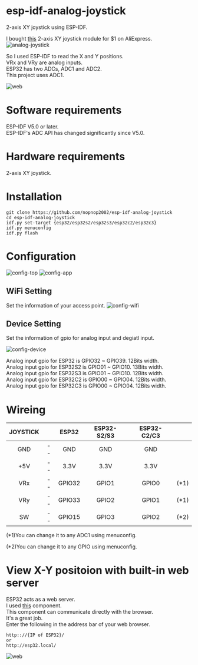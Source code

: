 # esp-idf-analog-joystick
2-axis XY joystick using ESP-IDF.   

I bought [this](https://roboticafacil.es/datasheets/ky-023.pdf) 2-axis XY joystick module for $1 on AliExpress.   
![analog-joystick](https://user-images.githubusercontent.com/6020549/229271421-48bbf957-44ce-476f-8b74-bed132041051.JPG)

So I used ESP-IDF to read the X and Y positions.   
VRx and VRy are analog inputs.   
ESP32 has two ADCs, ADC1 and ADC2.   
This project uses ADC1.   

![web](https://user-images.githubusercontent.com/6020549/229271436-df6a5d75-3639-4d9f-9f98-2f7ade0141ca.JPG)


# Software requirements
ESP-IDF V5.0 or later.   
ESP-IDF's ADC API has changed significantly since V5.0.   

# Hardware requirements
2-axis XY joystick.   

# Installation

```Shell
git clone https://github.com/nopnop2002/esp-idf-analog-joystick
cd esp-idf-analog-joystick
idf.py set-target {esp32/esp32s2/esp32s3/esp32c2/esp32c3}
idf.py menuconfig
idf.py flash
```

# Configuration

![config-top](https://user-images.githubusercontent.com/6020549/229271356-4719a0a2-0c6f-4e9c-aeee-d83b1f8e6a8e.jpg)
![config-app](https://user-images.githubusercontent.com/6020549/229271360-6064d761-3deb-4d6c-b7a0-ec462cf23031.jpg)

## WiFi Setting
Set the information of your access point.
![config-wifi](https://user-images.githubusercontent.com/6020549/229271377-937e62ea-03ac-4bc4-8f39-13bcd98d2158.jpg)

## Device Setting
Set the information of gpio for analog input and degiatl input.   

![config-device](https://user-images.githubusercontent.com/6020549/229271397-e6adde12-9131-4d92-a344-7e1d5377479e.jpg)

Analog input gpio for ESP32 is GPIO32 ~ GPIO39. 12Bits width.   
Analog input gpio for ESP32S2 is GPIO01 ~ GPIO10. 13Bits width.   
Analog input gpio for ESP32S3 is GPIO01 ~ GPIO10. 12Bits width.   
Analog input gpio for ESP32C2 is GPIO00 ~ GPIO04. 12Bits width.   
Analog input gpio for ESP32C3 is GPIO00 ~ GPIO04. 12Bits width.   

# Wireing
|JOYSTICK||ESP32|ESP32-S2/S3|ESP32-C2/C3||
|:-:|:-:|:-:|:-:|:-:|:-:|
|GND|--|GND|GND|GND||
|+5V|--|3.3V|3.3V|3.3V||
|VRx|--|GPIO32|GPIO1|GPIO0|(*1)|
|VRy|--|GPIO33|GPIO2|GPIO1|(*1)|
|SW|--|GPIO15|GPIO3|GPIO2|(*2)|

(*1)You can change it to any ADC1 using menuconfig.   

(*2)You can change it to any GPIO using menuconfig.   

# View X-Y positoion with built-in web server   
ESP32 acts as a web server.   
I used [this](https://github.com/Molorius/esp32-websocket) component.   
This component can communicate directly with the browser.   
It's a great job.   
Enter the following in the address bar of your web browser.   
```
http:://{IP of ESP32}/
or
http://esp32.local/
```

![web](https://user-images.githubusercontent.com/6020549/229271436-df6a5d75-3639-4d9f-9f98-2f7ade0141ca.JPG)
